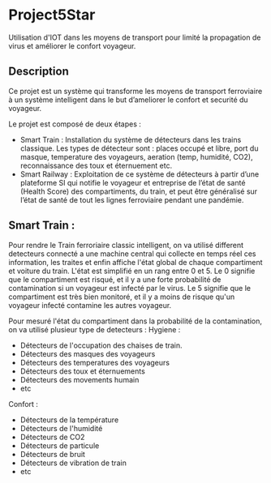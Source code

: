 # Project5Star
Utilisation d'IOT dans les moyens de transport pour limité la propagation de virus et améliorer le confort voyageur.

## Description
Ce projet est un système qui transforme les moyens de transport ferroviaire à un système intelligent dans le but d’ameliorer le confort et securité du voyageur.

Le projet est composé de deux étapes :

- Smart Train : Installation du système de détecteurs dans les trains classique. Les types de détecteur sont : places occupé et libre, port du masque, temperature des voyageurs, aeration (temp, humidité, CO2), reconnaissance des toux et éternuement etc. 
- Smart Railway : Exploitation de ce système de détecteurs à partir d’une plateforme SI qui notifie le voyageur et entreprise de l’état de santé (Health Score) des compartiments, du train, et peut être généralisé sur l’état de santé de tout les lignes ferroviaire pendant une pandémie.


## Smart Train :
Pour rendre le Train ferroriaire classic intelligent, on va utilisé different detecteurs connecté a une machine central qui collecte en temps réel ces information, les traites et enfin affiche l'état global de chaque compartiment et voiture du train. L'état est simplifié en un rang entre 0 et 5. Le 0 signifie que le compartiment est risqué, et il y a une forte probabilité de contamination si un voyageur est infecté par le virus. Le 5 signifie que le compartiment est très bien monitoré, et il y a moins de risque qu'un voyageur infecté contamine les autres voyageur.

Pour mesuré l'état du compartiment dans la probabilité de la contamination, on va utilisé plusieur type de detecteurs :
Hygiene :
- Détecteurs de l'occupation des chaises de train.
- Détecteurs des masques des voyageurs
- Détecteurs des temperatures des voyageurs
- Détecteurs des toux et éternuements
- Détecteurs des movements humain
- etc

Confort :
- Détecteurs de la température
- Détecteurs de l'humidité
- Détecteurs de CO2
- Détecteurs de particule
- Détecteurs de bruit
- Détecteurs de vibration de train
- etc
